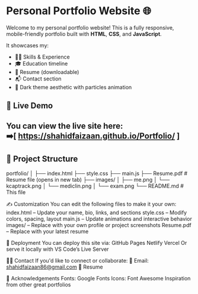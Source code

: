 # Personal Portfolio Website 🌐

Welcome to my personal portfolio website! This is a fully responsive, mobile-friendly portfolio built with **HTML**, **CSS**, and **JavaScript**.

It showcases my:
- 👨‍💻 Skills & Experience
- 🎓 Education timeline
- 📄 Resume (downloadable)
- 📬 Contact section
- 🌙 Dark theme aesthetic with particles animation

## 🚀 Live Demo

You can view the live site here:  
➡️[ https://shahidfaizaan.github.io/Portfolio/ ]
---

## 📂 Project Structure
portfolio/
│
├── index.html 
├── style.css 
├── main.js 
├── Resume.pdf # Resume file (opens in new tab)
├── images/
│ ├── me.png
│ └── kcaptrack.png
│ └── mediclin.png
│ └── exam.png
└── README.md # This file

✍️ Customization
You can edit the following files to make it your own:
index.html – Update your name, bio, links, and sections
style.css – Modify colors, spacing, layout
main.js – Update animations and interactive behavior
images/ – Replace with your own profile or project screenshots
Resume.pdf – Replace with your latest resume

🧩 Deployment
You can deploy this site via:
GitHub Pages
Netlify
Vercel
Or serve it locally with VS Code’s Live Server

🧑‍💼 Contact
If you'd like to connect or collaborate:
📧 Email: shahidfaizaan86@gmail.com
📄 Resume

🙏 Acknowledgements
Fonts: Google Fonts
Icons: Font Awesome
Inspiration from other great portfolios


